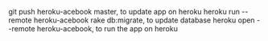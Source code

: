 git push heroku-acebook master, to update app on heroku
heroku run --remote heroku-acebook rake db:migrate, to update database
heroku open --remote heroku-acebook, to run the app on heroku